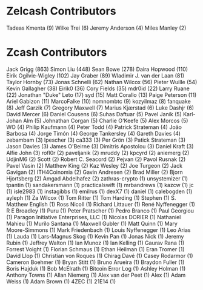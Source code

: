 Zelcash Contributors
==================

Tadeas Kmenta (9)
Wilke Trei (6)
Jeremy Anderson (4)
Miles Manley (2)

Zcash Contributors
==================

Jack Grigg (863)
Simon Liu (448)
Sean Bowe (278)
Daira Hopwood (110)
Eirik Ogilvie-Wigley (102)
Jay Graber (89)
Wladimir J. van der Laan (81)
Taylor Hornby (73)
Jonas Schnelli (62)
Nathan Wilcox (56)
Pieter Wuille (54)
Kevin Gallagher (38)
Eirik0 (36)
Cory Fields (35)
mdr0id (22)
Larry Ruane (22)
Jonathan "Duke" Leto (17)
syd (15)
Matt Corallo (13)
Paige Peterson (11)
Ariel Gabizon (11)
MarcoFalke (10)
nomnombtc (9)
kozyilmaz (8)
fanquake (8)
Jeff Garzik (7)
Gregory Maxwell (7)
Marius Kjærstad (6)
Luke Dashjr (6)
David Mercer (6)
Daniel Cousens (6)
Suhas Daftuar (5)
Pavel Janík (5)
Karl-Johan Alm (5)
Johnathan Corgan (5)
Charlie O'Keefe (5)
Alex Morcos (5)
WO (4)
Philip Kaufmann (4)
Peter Todd (4)
Patrick Strateman (4)
João Barbosa (4)
Jorge Timón (4)
George Tankersley (4)
Gareth Davies (4)
zebambam (3)
lpescher (3)
ca333 (3)
Per Grön (3)
Patick Strateman (3)
Jason Davies (3)
James O'Beirne (3)
Dimitris Apostolou (3)
Daniel Kraft (3)
Alfie John (3)
rofl0r (2)
paveljanik (2)
mruddy (2)
kpcyrd (2)
aniemerg (2)
UdjinM6 (2)
Scott (2)
Robert C. Seacord (2)
Pejvan (2)
Pavol Rusnak (2)
Pavel Vasin (2)
Matthew King (2)
Kaz Wesley (2)
Joe Turgeon (2)
Jack Gavigan (2)
ITH4Coinomia (2)
Gavin Andresen (2)
Brad Miller (2)
Bjorn Hjortsberg (2)
Amgad Abdelhafez (2)
zathras-crypto (1)
unsystemizer (1)
tpantin (1)
sandakersmann (1)
practicalswift (1)
mrbandrews (1)
kazcw (1)
jc (1)
isle2983 (1)
instagibbs (1)
emilrus (1)
dexX7 (1)
daniel (1)
calebogden (1)
ayleph (1)
Za Wilcox (1)
Tom Ritter (1)
Tom Harding (1)
Stephen (1)
S. Matthew English (1)
Ross Nicoll (1)
Richard Littauer (1)
René Nyffenegger (1)
R E Broadley (1)
Puru (1)
Peter Pratscher (1)
Pedro Branco (1)
Paul Georgiou (1)
Paragon Initiative Enterprises, LLC (1)
Nicolas DORIER (1)
Nathaniel Mahieu (1)
Murilo Santana (1)
Maxwell Gubler (1)
Matt Quinn (1)
Mary Moore-Simmons (1)
Mark Friedenbach (1)
Louis Nyffenegger (1)
Leo Arias (1)
Lauda (1)
Lars-Magnus Skog (1)
Kevin Pan (1)
Jonas Nick (1)
Jeremy Rubin (1)
Jeffrey Walton (1)
Ian Munoz (1)
Ian Kelling (1)
Gaurav Rana (1)
Forrest Voight (1)
Florian Schmaus (1)
Ethan Heilman (1)
Eran Tromer (1)
David Llop (1)
Christian von Roques (1)
Chirag Davé (1)
Casey Rodarmor (1)
Cameron Boehmer (1)
Bryan Stitt (1)
Bruno Arueira (1)
Braydon Fuller (1)
Boris Hajduk (1)
Bob McElrath (1)
Bitcoin Error Log (1)
Ashley Holman (1)
Anthony Towns (1)
Allan Niemerg (1)
Alex van der Peet (1)
Alex (1)
Adam Weiss (1)
Adam Brown (1)
4ZEC (1)
21E14 (1)